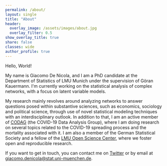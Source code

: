 ```yaml
---
permalink: /about/
layout: single
title: "About"
header:
  overlay_image: /assets/images/about.jpg
  overlay_filter: 0.5
show_overlay_title: true
share: false
classes: wide
author_profile: true  
---
```


Hello, World! 

My name is Giacomo De Nicola, and I am a PhD candidate at the Department of Statistics of LMU Munich under the supervision of Göran Kauermann. I'm currently working on the statistical analysis of complex networks, with a focus on latent variable models.<br>

My research mainly revolves around analyzing networks to answer questions posed within substantive sciences, such as economics, sociology and political science, through use of novel statistical modeling techniques with an interdisciplinary outlook. In addition to that, I am an active member of [CODAG](https://www.covid19.statistik.uni-muenchen.de/index.html) (the COVID-19 Data Analysis Group), where I am doing research on several topics related to the COVID-19 spreading process and the mortality associated with it. I am also a member of the German Statistical Society and a fellow of the [LMU Open Science Center](https://www.osc.uni-muenchen.de/members/osis/index.html), where we foster open and reproducible research.<br>

If you want to get in touch, you can contact me on [Twitter](https://twitter.com/GiacomoDeNicola) or by email at giacomo.denicola@stat.uni-muenchen.de. 